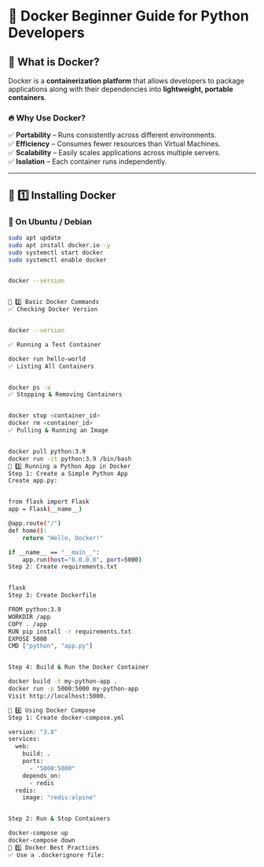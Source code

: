 # 🚀 Docker Beginner Guide for Python Developers

## 📌 What is Docker?
Docker is a **containerization platform** that allows developers to package applications along with their dependencies into **lightweight, portable containers**.

### 🔥 Why Use Docker?
✅ **Portability** – Runs consistently across different environments.  
✅ **Efficiency** – Consumes fewer resources than Virtual Machines.  
✅ **Scalability** – Easily scales applications across multiple servers.  
✅ **Isolation** – Each container runs independently.  

---

## 🎯 1️⃣ Installing Docker

### 📍 On Ubuntu / Debian
```sh
sudo apt update
sudo apt install docker.io -y
sudo systemctl start docker
sudo systemctl enable docker


docker --version


🎯 2️⃣ Basic Docker Commands
✅ Checking Docker Version


docker --version

✅ Running a Test Container

docker run hello-world
✅ Listing All Containers


docker ps -a
✅ Stopping & Removing Containers


docker stop <container_id>
docker rm <container_id>
✅ Pulling & Running an Image


docker pull python:3.9
docker run -it python:3.9 /bin/bash
🎯 3️⃣ Running a Python App in Docker
Step 1: Create a Simple Python App
Create app.py:


from flask import Flask
app = Flask(__name__)

@app.route("/")
def home():
    return "Hello, Docker!"

if __name__ == "__main__":
    app.run(host="0.0.0.0", port=5000)
Step 2: Create requirements.txt


flask
Step 3: Create Dockerfile

FROM python:3.9
WORKDIR /app
COPY . /app
RUN pip install -r requirements.txt
EXPOSE 5000
CMD ["python", "app.py"]


Step 4: Build & Run the Docker Container

docker build -t my-python-app .
docker run -p 5000:5000 my-python-app
Visit http://localhost:5000.

🎯 4️⃣ Using Docker Compose
Step 1: Create docker-compose.yml

version: "3.8"
services:
  web:
    build: .
    ports:
      - "5000:5000"
    depends_on:
      - redis
  redis:
    image: "redis:alpine"


Step 2: Run & Stop Containers

docker-compose up
docker-compose down
🎯 5️⃣ Docker Best Practices
✅ Use a .dockerignore file:
